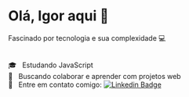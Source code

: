 # Olá, Igor aqui 👋

Fascinado por tecnologia e sua complexidade :computer:

<br/> :mortar_board: &nbsp; Estudando JavaScript
<br/> :muscle: &nbsp; Buscando colaborar e aprender com projetos web
<br/> :email: &nbsp; Entre em contato comigo: [![Linkedin Badge](https://img.shields.io/badge/-IgorRossetti-blue?style=flat-square&logo=Linkedin&logoColor=white&link=https://www.linkedin.com/in/igor-nicolau-rossetti-a840b7b4/)](https://www.linkedin.com/in/igor-nicolau-rossetti-a840b7b4/) 

